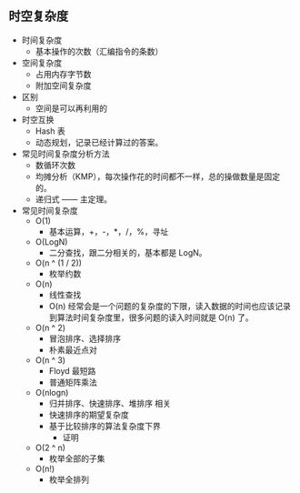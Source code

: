 ## 时空复杂度
- 时间复杂度
	- 基本操作的次数（汇编指令的条数）
- 空间复杂度
	- 占用内存字节数
	- 附加空间复杂度
- 区别
	- 空间是可以再利用的
- 时空互换
	- Hash 表
	- 动态规划，记录已经计算过的答案。
- 常见时间复杂度分析方法
	- 数循环次数
	- 均摊分析（KMP），每次操作花的时间都不一样，总的操做数量是固定的。
	- 递归式 —— 主定理。
- 常见时间复杂度
	- O(1)
		- 基本运算，+，-，*，/，%，寻址
	- O(LogN)
		- 二分查找，跟二分相关的，基本都是 LogN。
	- O(n ^ (1 / 2))
		- 枚举约数
	- O(n)
		- 线性查找
		- O(n) 经常会是一个问题的复杂度的下限，读入数据的时间也应该记录到算法时间复杂度里，很多问题的读入时间就是 O(n) 了。
	- O(n ^ 2)
		- 冒泡排序、选择排序
		- 朴素最近点对
	- O(n ^ 3)
		- Floyd 最短路
		- 普通矩阵乘法
	- O(nlogn)
		- 归并排序、快速排序、堆排序 相关
		- 快速排序的期望复杂度
		- 基于比较排序的算法复杂度下界
			- 证明
	- O(2 ^ n)
		- 枚举全部的子集
	- O(n!)
		- 枚举全排列